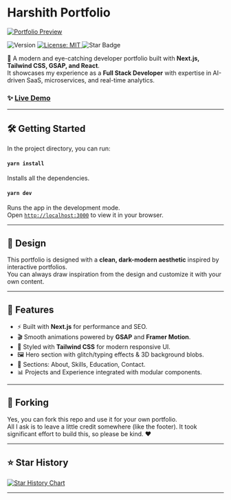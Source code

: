 # Harshith Portfolio

<a href="https://harshithcharugulla.vercel.app">
  <img alt="Portfolio Preview" src="./public/preview.png" />
</a>

<p>
  <img alt="Version" src="https://img.shields.io/badge/version-1.0.0-blue.svg?cacheSeconds=2592000" />
  <a href="#" target="_blank">
    <img alt="License: MIT" src="https://img.shields.io/badge/License-MIT-yellow.svg" />
  </a>
  <img src="https://img.shields.io/static/v1?label=%F0%9F%8C%9F&message=If%20Useful&style=flat&color=BC4E99" alt="Star Badge"/>
</p>

🚀 A modern and eye-catching developer portfolio built with **Next.js, Tailwind CSS, GSAP, and React**.  
It showcases my experience as a **Full Stack Developer** with expertise in AI-driven SaaS, microservices, and real-time analytics.

### ✨ [Live Demo](https://harshithcharugulla.vercel.app)

---

## 🛠 Getting Started

In the project directory, you can run:

#### `yarn install`

Installs all the dependencies.

#### `yarn dev`

Runs the app in the development mode.  
Open [`http://localhost:3000`](http://localhost:3000) to view it in your browser.

---

## 🎨 Design

This portfolio is designed with a **clean, dark-modern aesthetic** inspired by interactive portfolios.  
You can always draw inspiration from the design and customize it with your own content.

---

## 📂 Features

- ⚡ Built with **Next.js** for performance and SEO.  
- 🎬 Smooth animations powered by **GSAP** and **Framer Motion**.  
- 🎨 Styled with **Tailwind CSS** for modern responsive UI.  
- 🖼 Hero section with glitch/typing effects & 3D background blobs.  
- 📑 Sections: About, Skills, Education, Contact.  
- 📊 Projects and Experience integrated with modular components.  

---

## 📌 Forking

Yes, you can fork this repo and use it for your own portfolio.  
All I ask is to leave a little credit somewhere (like the footer). It took significant effort to build this, so please be kind. ❤️

---

## ⭐ Star History

[![Star History Chart](https://api.star-history.com/svg?repos=harshithch/harshith-portfolio&type=Date)](https://www.star-history.com/#harshithch/harshith-portfolio&Date)

---